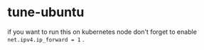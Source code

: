 # tune-ubuntu

if you want to run this on kubernetes node don't forget to enable ```  net.ipv4.ip_forward = 1``` .
